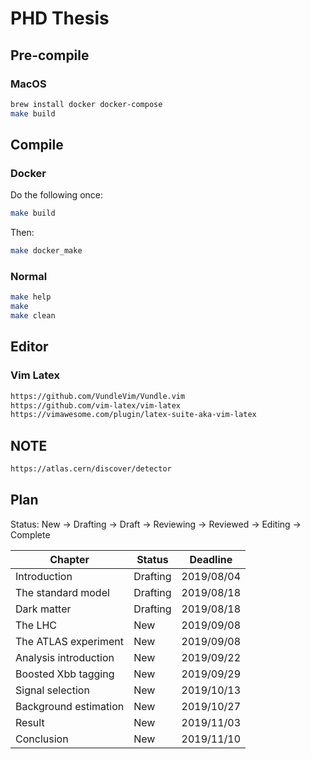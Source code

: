 # PHD Thesis

## Pre-compile
### MacOS
```bash
brew install docker docker-compose
make build
```

## Compile

### Docker
Do the following once:  
```bash
make build
```

Then:  
```bash
make docker_make
```

### Normal
```bash
make help
make
make clean
```

## Editor

### Vim Latex

```bash
https://github.com/VundleVim/Vundle.vim
https://github.com/vim-latex/vim-latex
https://vimawesome.com/plugin/latex-suite-aka-vim-latex
```

## NOTE
```bash
https://atlas.cern/discover/detector
```

## Plan
Status: New -> Drafting -> Draft -> Reviewing -> Reviewed -> Editing -> Complete  


| Chapter               | Status   | Deadline   |
|-----------------------|----------|------------|
| Introduction          | Drafting | 2019/08/04 |
| The standard model    | Drafting | 2019/08/18 |
| Dark matter           | Drafting | 2019/08/18 |
| The LHC               | New      | 2019/09/08 |
| The ATLAS experiment  | New      | 2019/09/08 |
| Analysis introduction | New      | 2019/09/22 |
| Boosted Xbb tagging   | New      | 2019/09/29 |
| Signal selection      | New      | 2019/10/13 |
| Background estimation | New      | 2019/10/27 |
| Result                | New      | 2019/11/03 |
| Conclusion            | New      | 2019/11/10 |
